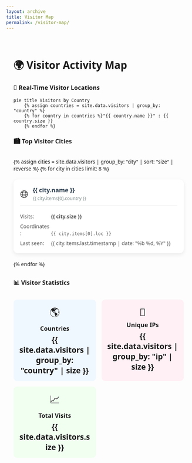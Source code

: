 ```yaml
---
layout: archive
title: Visitor Map
permalink: /visitor-map/
---
```


<div class="visitor-map-container" style="font-family: 'Segoe UI', Arial, sans-serif; max-width: 900px; margin: 0 auto; padding: 20px;">

# 🌍 Visitor Activity Map

### 📍 Real-Time Visitor Locations
```mermaid
pie title Visitors by Country
    {% assign countries = site.data.visitors | group_by: "country" %}
    {% for country in countries %}"{{ country.name }}" : {{ country.size }}
    {% endfor %}
```

### 🏙 Top Visitor Cities
<div class="city-grid" style="display: grid; grid-template-columns: repeat(auto-fill, minmax(250px, 1fr)); gap: 20px; margin: 30px 0;">
{% assign cities = site.data.visitors | group_by: "city" | sort: "size" | reverse %}
{% for city in cities limit: 8 %}
    <div class="city-card" style="background: white; border-radius: 12px; padding: 18px; box-shadow: 0 4px 12px rgba(0,0,0,0.08);">
        <div style="display: flex; align-items: center; gap: 12px; margin-bottom: 10px;">
            <span style="font-size: 28px;">🌐</span>
            <div>
                <h3 style="margin: 0; color: #2c3e50;">{{ city.name }}</h3>
                <p style="margin: 3px 0 0; color: #7f8c8d; font-size: 0.9em;">{{ city.items[0].country }}</p>
            </div>
        </div>
        <div style="border-top: 1px solid #eee; padding-top: 12px;">
            <p style="margin: 8px 0; color: #555;">
                <span style="display: inline-block; width: 80px;">Visits:</span>
                <strong>{{ city.size }}</strong>
            </p>
            <p style="margin: 8px 0; color: #555;">
                <span style="display: inline-block; width: 80px;">Coordinates:</span>
                <code>{{ city.items[0].loc }}</code>
            </p>
            <p style="margin: 8px 0 0; color: #555;">
                <span style="display: inline-block; width: 80px;">Last seen:</span>
                {{ city.items.last.timestamp | date: "%b %d, %Y" }}
            </p>
        </div>
    </div>
{% endfor %}
</div>

### 📊 Visitor Statistics
<div style="display: grid; grid-template-columns: repeat(auto-fit, minmax(200px, 1fr)); gap: 15px; margin: 30px 0;">
    <div style="background: #f0f8ff; border-radius: 10px; padding: 15px; text-align: center;">
        <div style="font-size: 2em; margin-bottom: 5px;">🌎</div>
        <h3 style="margin: 0 0 5px;">Countries</h3>
        <p style="font-size: 1.5em; margin: 0; font-weight: bold;">
            {{ site.data.visitors | group_by: "country" | size }}
        </p>
    </div>
    <div style="background: #fff0f5; border-radius: 10px; padding: 15px; text-align: center;">
        <div style="font-size: 2em; margin-bottom: 5px;">👤</div>
        <h3 style="margin: 0 0 5px;">Unique IPs</h3>
        <p style="font-size: 1.5em; margin: 0; font-weight: bold;">
            {{ site.data.visitors | group_by: "ip" | size }}
        </p>
    </div>
    <div style="background: #f0fff0; border-radius: 10px; padding: 15px; text-align: center;">
        <div style="font-size: 2em; margin-bottom: 5px;">📈</div>
        <h3 style="margin: 0 0 5px;">Total Visits</h3>
        <p style="font-size: 1.5em; margin: 0; font-weight: bold;">
            {{ site.data.visitors.size }}
        </p>
    </div>
</div>

</div>
